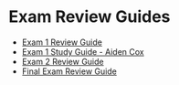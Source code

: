 # Exam Review Guides

- [Exam 1 Review Guide](exam1-review.md)
- [Exam 1 Study Guide - Aiden Cox](https://github.com/aidenc17/CEG2350-Exam1-Review)
- [Exam 2 Review Guide](exam2-review.md)
- [Final Exam Review Guide](final-review.md)